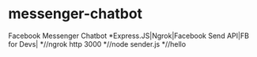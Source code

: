 # messenger-chatbot
Facebook Messenger Chatbot
*Express.JS|Ngrok|Facebook Send API|FB for Devs|
*//ngrok http 3000
*//node sender.js
*//hello
